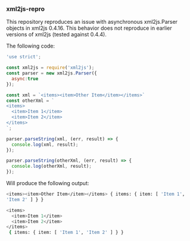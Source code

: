 ### xml2js-repro
This repository reproduces an issue with asynchronous xml2js.Parser
objects in xml2js 0.4.16. This behavior does not reproduce in earlier
versions of xml2js (tested against 0.4.4).

The following code:
```javascript
'use strict';

const xml2js = require('xml2js');
const parser = new xml2js.Parser({
  async:true
});

const xml = `<items><item>Other Item</item></items>`
const otherXml = `
<items>
  <item>Item 1</item>
  <item>Item 2</item>
</items>
`;

parser.parseString(xml, (err, result) => {
  console.log(xml, result);
});

parser.parseString(otherXml, (err, result) => {
  console.log(otherXml, result);
});
```

Will produce the following output:
```bash
<items><item>Other Item</item></items> { items: { item: [ 'Item 1',
'Item 2' ] } }

<items>
  <item>Item 1</item>
  <item>Item 2</item>
</items>
 { items: { item: [ 'Item 1', 'Item 2' ] } }
```
